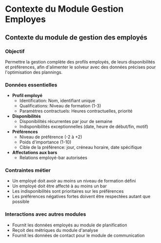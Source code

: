 # Contexte du Module Gestion Employes

## Contexte du module de gestion des employés

### Objectif

Permettre la gestion complète des profils employés, de leurs disponibilités et préférences, afin d'alimenter le solveur avec des données précises pour l'optimisation des plannings.

### Données essentielles

- **Profil employé**
    - Identification: Nom, identifiant unique
    - Qualifications: Niveau de formation (1-3)
    - Paramètres contractuels: Heures contractuelles, priorité
- **Disponibilités**
    - Disponibilités récurrentes par jour de semaine
    - Indisponibilités exceptionnelles (date, heure de début/fin, motif)
- **Préférences**
    - Niveau de préférence (-2 à +2)
    - Poids d'importance (1-10)
    - Cible de la préférence: jour, créneau horaire, date spécifique
- **Affectations aux bars**
    - Relations employé-bar autorisées

### Contraintes métier

- Un employé doit avoir au moins un niveau de formation défini
- Un employé doit être affecté à au moins un bar
- Les indisponibilités sont prioritaires sur les préférences
- Les préférences négatives fortes doivent être respectées autant que possible

### Interactions avec autres modules

- Fournit les données employés au module de planification
- Reçoit des métriques du module d'analyse
- Fournit les données de contact pour le module de communication 